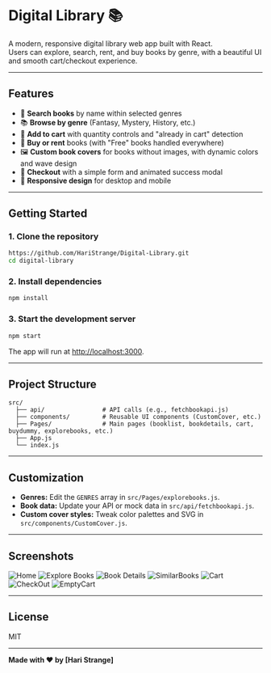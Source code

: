 # Digital Library 📚

A modern, responsive digital library web app built with React.  
Users can explore, search, rent, and buy books by genre, with a beautiful UI and smooth cart/checkout experience.

---

## Features

- 🔎 **Search books** by name within selected genres
- 📚 **Browse by genre** (Fantasy, Mystery, History, etc.)
- 🛒 **Add to cart** with quantity controls and "already in cart" detection
- 💸 **Buy or rent** books (with "Free" books handled everywhere)
- 🖼️ **Custom book covers** for books without images, with dynamic colors and wave design
- 🧾 **Checkout** with a simple form and animated success modal
- 📱 **Responsive design** for desktop and mobile

---

## Getting Started

### 1. Clone the repository

```bash
https://github.com/HariStrange/Digital-Library.git
cd digital-library
```

### 2. Install dependencies

```bash
npm install
```

### 3. Start the development server

```bash
npm start
```

The app will run at [http://localhost:3000](http://localhost:3000).

---

## Project Structure

```
src/
  ├── api/                # API calls (e.g., fetchbookapi.js)
  ├── components/         # Reusable UI components (CustomCover, etc.)
  ├── Pages/              # Main pages (booklist, bookdetails, cart, buydummy, explorebooks, etc.)
  ├── App.js
  └── index.js
```

---

## Customization

- **Genres:** Edit the `GENRES` array in `src/Pages/explorebooks.js`.
- **Book data:** Update your API or mock data in `src/api/fetchbookapi.js`.
- **Custom cover styles:** Tweak color palettes and SVG in `src/components/CustomCover.js`.

---

## Screenshots
![Home](/src/screenshots/1.jpeg)
![Explore Books](/src/screenshots/6.jpeg)
![Book Details](/src/screenshots/4.jpeg)
![SimilarBooks](/src/screenshots/9.png)
![Cart](/src/screenshots/2.jpeg)
![CheckOut](/src/screenshots/8.jpeg)
![EmptyCart](/src/screenshots/7.jpeg)


---

## License

MIT

---

**Made with ❤️ by [Hari Strange]**
